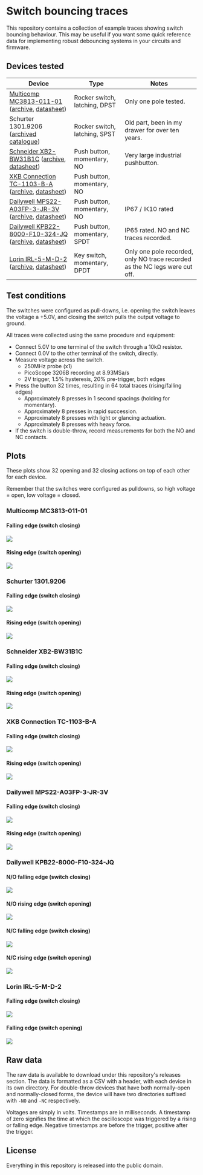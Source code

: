 # Switch bouncing traces

This repository contains a collection of example traces showing switch bouncing behaviour. This may be useful if you want some quick reference data for implementing robust debouncing systems in your circuits and firmware.

## Devices tested

| Device                                                       | Type                          | Notes                                                        |
| ------------------------------------------------------------ | ----------------------------- | ------------------------------------------------------------ |
| [Multicomp MC3813-011-01](https://uk.farnell.com/multicomp/mc3813-011-01/rocker-switch-dpst-black/dp/9562273) ([archive](https://web.archive.org/web/20250503230142/https://uk.farnell.com/multicomp/mc3813-011-01/rocker-switch-dpst-black/dp/9562273), [datasheet](https://web.archive.org/web/20250503230917/https://www.farnell.com/datasheets/323310.pdf)) | Rocker switch, latching, DPST | Only one pole tested.                                        |
| Schurter 1301.9206 ([archived catalogue](https://web.archive.org/web/20240815094223/https://www.farnell.com/datasheets/12277.pdf)) | Rocker switch, latching, SPST | Old part, been in my drawer for over ten years.              |
| [Schneider XB2-BW31B1C](https://www.lcsc.com/product-detail/Button-Signal-Lamp-Main-Switch_Schneider-XB2-BW31B1C-ZB2BWB11C-ZB2BW31C_C514771.html) ([archive](https://web.archive.org/web/20250503230702/https://www.lcsc.com/product-detail/Button-Signal-Lamp-Main-Switch_Schneider-XB2-BW31B1C-ZB2BWB11C-ZB2BW31C_C514771.html), [datasheet](https://web.archive.org/web/20250503230712/https://wmsc.lcsc.com/wmsc/upload/file/pdf/v2/lcsc/2005211533_Schneider-XB2-BW31B1C--ZB2BWB11C-ZB2BW31C_C514771.pdf)) | Push button, momentary, NO    | Very large industrial pushbutton.                            |
| [XKB Connection TC-1103-B-A](https://www.lcsc.com/product-detail/tactile-switches_xkb-connection-tc-1103-b-a_C318979.html) ([archive](https://web.archive.org/web/20250503231039/https://www.lcsc.com/product-detail/tactile-switches_xkb-connection-tc-1103-b-a_C318979.html), [datasheet](https://web.archive.org/web/20250503231038/https://wmsc.lcsc.com/wmsc/upload/file/pdf/v2/lcsc/2410010002_XKB-Connection-TC-1103-B-A_C318979.pdf)) | Push button, momentary, NO    |                                                              |
| [Dailywell MPS22-A03FP-3-JR-3V](https://www.lcsc.com/product-detail/Button-Signal-Lamp-Main-Switch_Dailywell-MPS22-A03FP-3-JR-3V_C508428.html) ([archive](https://web.archive.org/web/20250503231310/https://www.lcsc.com/product-detail/Button-Signal-Lamp-Main-Switch_Dailywell-MPS22-A03FP-3-JR-3V_C508428.html), [datasheet](https://web.archive.org/web/20250503231304/https://wmsc.lcsc.com/wmsc/upload/file/pdf/v2/lcsc/2409302230_Dailywell-MPS22-A03FP-3-JR-3V_C508428.pdf)) | Push button, momentary, NO    | IP67 / IK10 rated                                            |
| [Dailywell KPB22-8000-F10-324-JQ](https://www.lcsc.com/product-detail/Push-Switches_Dailywell-KPB22-8000-F10-324-JQ_C508434.html) ([archive](https://web.archive.org/web/20250503231439/https://www.lcsc.com/product-detail/Push-Switches_Dailywell-KPB22-8000-F10-324-JQ_C508434.html), [datasheet](https://web.archive.org/web/20250503231501/https://wmsc.lcsc.com/wmsc/upload/file/pdf/v2/lcsc/2409302301_Dailywell-KPB22-8000-F10-324-JQ_C508434.pdf)) | Push button, momentary, SPDT  | IP65 rated. NO and NC traces recorded.                       |
| [Lorin IRL-5-M-D-2](https://uk.farnell.com/lorlin/irl-5-m-d-2/keyswitch-dpdt-taper-bezel-diff/dp/1876052) ([archive](https://web.archive.org/web/20250503231730/https://uk.farnell.com/lorlin/irl-5-m-d-2/keyswitch-dpdt-taper-bezel-diff/dp/1876052), [datasheet](https://web.archive.org/web/20240627010238/https://www.farnell.com/datasheets/1295507.pdf)) | Key switch, momentary, DPDT   | Only one pole recorded, only NO trace recorded as the NC legs were cut off. |

## Test conditions

The switches were configured as pull-downs, i.e. opening the switch leaves the voltage a +5.0V, and closing the switch pulls the output voltage to ground.

All traces were collected using the same procedure and equipment:

- Connect 5.0V to one terminal of the switch through a 10kΩ resistor.
- Connect 0.0V to the other terminal of the switch, directly.
- Measure voltage across the switch.
  - 250MHz probe (x1)
  - PicoScope 3206B recording at 8.93MSa/s
  - 2V trigger, 1.5% hysteresis, 20% pre-trigger, both edges
- Press the button 32 times, resulting in 64 total traces (rising/falling edges)
  - Approximately 8 presses in 1 second spacings (holding for momentary).
  - Approximately 8 presses in rapid succession.
  - Approximately 8 presses with light or glancing actuation.
  - Approximately 8 presses with heavy force.
- If the switch is double-throw, record measurements for both the NO and NC contacts.



## Plots

These plots show 32 opening and 32 closing actions on top of each other for each device.

Remember that the switches were configured as pulldowns, so high voltage = open, low voltage = closed.

### Multicomp MC3813-011-01

#### Falling edge (switch closing)

![](ROCKER-MC3813-011-01_falling.png)

#### Rising edge (switch opening)

![](ROCKER-MC3813-011-01_rising.png)

### Schurter 1301.9206

#### Falling edge (switch closing)

![](ROCKER-1301.9206_falling.png)

#### Rising edge (switch opening)

![](ROCKER-1301.9206_rising.png)

### Schneider XB2-BW31B1C

#### Falling edge (switch closing)

![](PUSH-MOMENTARY-XB2-BW31B1C_falling.png)

#### Rising edge (switch opening)

![](PUSH-MOMENTARY-XB2-BW31B1C_rising.png)

### XKB Connection TC-1103-B-A

#### Falling edge (switch closing)

![](PUSH-MOMENTARY-TC-1103-B-A_falling.png)

#### Rising edge (switch opening)

![](PUSH-MOMENTARY-TC-1103-B-A_rising.png)

### Dailywell MPS22-A03FP-3-JR-3V

#### Falling edge (switch closing)

![](PUSH-MOMENTARY-MPS22-A03FP-3-JR-3V_falling.png)

#### Rising edge (switch opening)

![](PUSH-MOMENTARY-MPS22-A03FP-3-JR-3V_rising.png)

### Dailywell KPB22-8000-F10-324-JQ

#### N/O falling edge (switch closing)

![](PUSH-MOMENTARY-KPB22-8000-F10-324-JQ-NO_falling.png)

#### N/O rising edge (switch opening)

![](PUSH-MOMENTARY-KPB22-8000-F10-324-JQ-NO_rising.png)

#### N/C falling edge (switch closing)

![](PUSH-MOMENTARY-KPB22-8000-F10-324-JQ-NC_falling.png)

#### N/C rising edge (switch opening)

![](PUSH-MOMENTARY-KPB22-8000-F10-324-JQ-NC_rising.png)

### Lorin IRL-5-M-D-2

#### Falling edge (switch closing)

![](MOMENTARY-KEYSWITCH-IRL-5-M-D-2_falling.png)

#### Falling edge (switch opening)

![](MOMENTARY-KEYSWITCH-IRL-5-M-D-2_rising.png)

## Raw data

The raw data is available to download under this repository's releases section. The data is formatted as a CSV with a header, with each device in its own directory. For double-throw devices that have both normally-open and normally-closed forms, the device will have two directories suffixed with `-NO` and `-NC` respectively.

Voltages are simply in volts. Timestamps are in milliseconds. A timestamp of zero signifies the time at which the oscilloscope was triggered by a rising or falling edge. Negative timestamps are before the trigger, positive after the trigger.

## License

Everything in this repository is released into the public domain.

